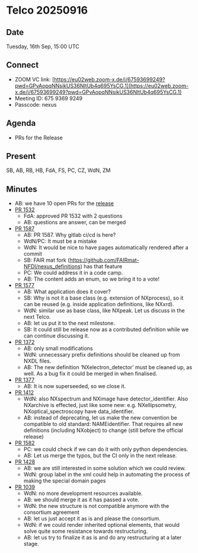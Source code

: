 Telco 20250916
==============

Date
----

Tuesday, 16th Sep, 15:00 UTC

Connect
-------

- ZOOM VC link: [https://eu02web.zoom-x.de/j/67593699249?pwd=GPvAopqNNsikUS36NltUb4q695YsCG.1](https://eu02web.zoom-x.de/j/67593699249?pwd=GPvAopqNNsikUS36NltUb4q695YsCG.1)
- Meeting ID: 675 9369 9249
- Passcode: nexus

Agenda
------

- PRs for the Release
  

Present
-------

SB, AB, RB, HB, FdA, FS, PC, CZ, WdN, ZM

Minutes
-------
- AB: we have 10 open PRs for the [release](https://github.com/nexusformat/definitions/milestone/13)
- [PR 1532](https://github.com/nexusformat/definitions/pull/1532)
  - FdA: approved PR 1532 with 2 questions
  - AB: questions are answer, can be merged 
- [PR 1587](https://github.com/nexusformat/definitions/pull/1587)
  - AB: PR 1587. Why gitlab ci/cd is here?
  - WdN/PC: It must be a mistake
  - WdN: It would be nice to have pages automatically rendered after a commit
  - SB: FAIR mat fork (https://github.com/FAIRmat-NFDI/nexus_definitions) has that feature
  - PC: We could address it in a code camp.
  - AB: The content adds an enum, so we bring it to a vote!
- [PR 1577](https://github.com/nexusformat/definitions/pull/1577)
  - AB: What application does it cover?
  - SB: Why is not it a base class (e.g. extension of NXprocess), so it can be reused (e.g. inside application definitions, like NXxrd).
  - WdN: similar use as base class, like NXpeak. Let us discuss in the next Telco.
  - AB: let us put it to the next milestone.
  - SB: It could still be release now as a contributed definition while we can continue discussing it.
- [PR 1372](https://github.com/nexusformat/definitions/pull/1372)
  - AB: only small modifications
  - WdN: unnecessary prefix definitions should be cleaned up from NXDL files.
  - AB: The new definition ‘NXelectron_detector’ must be cleaned up, as well. As a bug fix it could be merged in when finalised.
- [PR 1377](https://github.com/nexusformat/definitions/pull/1377)
  - AB: It is now superseeded, so we close it.
- [PR 1412](https://github.com/nexusformat/definitions/pull/1412)
  - WdN: also NXspectrum and NXimage have detector_identifier. Also NXarchive is effected, just like some new: e.g. NXellipsometry, NXoptical_spectroscopy have data_identifier.
  - AB: instead of deprecating, let us make the new convention be compatible to old standard: NAMEidentifier. That requires all new definitions (including NXobject) to change (still before the official release)
- [PR 1582](https://github.com/nexusformat/definitions/pull/1582)
  - PC: we could check if we can do it with only python dependencies. 
  - AB: Let us merge the typos, but the CI only in the next release.
- [PR 1428](https://github.com/nexusformat/definitions/pull/1428)
  - AB: we are still interested in some solution which we could review.
  - WdN: group label in the xml could help in automating the process of making the special domain pages
- [PR 1039](https://github.com/nexusformat/definitions/pull/1039)
  - WdN: no more development resources available.
  - AB: we should merge it as it has passed a vote.
  - WdN: the new structure is not compatible anymore with the consortium agreement
  - AB: let us just accept it as is and please the consortium.
  - WdN: if we could render inherited optional elements, that would solve quite some resistance towards restructuring.
  - AB: let us try to finalize it as is and do any restructuring at a later stage.

